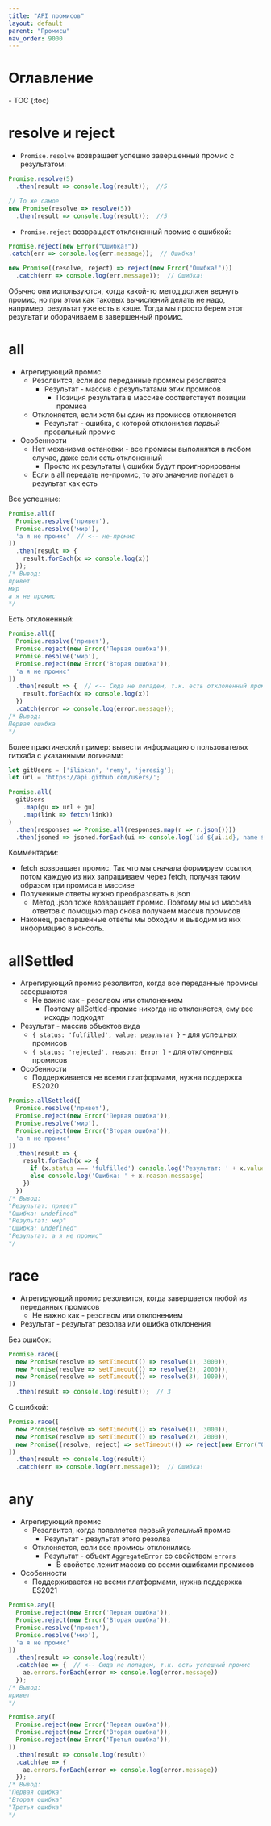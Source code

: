 ```yaml
---
title: "API промисов"
layout: default
parent: "Промисы"
nav_order: 9000
---
```




<h1>Оглавление</h1>
- TOC
{:toc}






# resolve и reject

- `Promise.resolve` возвращает успешно завершенный промис с результатом:

```javascript
Promise.resolve(5)
  .then(result => console.log(result));  //5

// То же самое
new Promise(resolve => resolve(5))
  .then(result => console.log(result));  //5
```

- `Promise.reject` возвращает отклоненный промис с ошибкой:

```javascript
Promise.reject(new Error("Ошибка!"))
.catch(err => console.log(err.message));  // Ошибка!

new Promise((resolve, reject) => reject(new Error("Ошибка!")))
  .catch(err => console.log(err.message));  // Ошибка!
```

Обычно они используются, когда какой-то метод должен вернуть промис, но при этом как таковых вычислений делать не надо, например, результат уже есть в кэше. Тогда мы просто берем этот результат и оборачиваем в завершенный промис.

# all

- Агрегирующий промис
  - Резолвится, если *все* переданные промисы резолвятся
    - Результат - массив с результатами этих промисов
      - Позиция результата в массиве соответствует позиции промиса
  - Отклоняется, если хотя бы *один* из промисов отклоняется
    - Результат - ошибка, с которой отклонился *первый* провальный промис
- Особенности
  - Нет механизма остановки - все промисы выполнятся в любом случае, даже если есть отклоненный
    - Просто их результаты \ ошибки будут проигнорированы
  - Если в all передать не-промис, то это значение попадет в результат как есть

Все успешные:

```javascript
Promise.all([
  Promise.resolve('привет'),
  Promise.resolve('мир'),
  'а я не промис'  // <-- не-промис
])
  .then(result => {
    result.forEach(x => console.log(x))
  });
/* Вывод:
привет 
мир 
а я не промис
*/
```

Есть отклоненный:

```javascript
Promise.all([
  Promise.resolve('привет'),
  Promise.reject(new Error('Первая ошибка')),
  Promise.resolve('мир'),
  Promise.reject(new Error('Вторая ошибка')),
  'а я не промис'
])
  .then(result => {  // <-- Сюда не попадем, т.к. есть отклоненный промис
    result.forEach(x => console.log(x))
  })
  .catch(error => console.log(error.message));
/* Вывод:
Первая ошибка
*/
```

Более практический пример: вывести информацию о пользователях гитхаба с указанными логинами:

```javascript
let gitUsers = ['iliakan', 'remy', 'jeresig'];
let url = 'https://api.github.com/users/';

Promise.all(
  gitUsers
    .map(gu => url + gu)
    .map(link => fetch(link))
)
  .then(responses => Promise.all(responses.map(r => r.json())))
  .then(jsoned => jsoned.forEach(ui => console.log(`id ${ui.id}, name ${ui.name}`)));
```

Комментарии:

* fetch возвращает промис. Так что мы сначала формируем ссылки, потом каждую из них запрашиваем через fetch, получая таким образом три промиса в массиве
* Полученные ответы нужно преобразовать в json
  * Метод .json тоже возвращает промис. Поэтому мы из массива ответов с помощью map снова получаем массив промисов
* Наконец, распаршенные ответы мы обходим и выводим из них информацию в консоль.



# allSettled

- Агрегирующий промис резолвится, когда все переданные промисы завершаются
  - Не важно как - резолвом или отклонением
    - Поэтому allSettled-промис никогда не отклоняется, ему все исходы подходят
- Результат - массив объектов вида
  - `{ status: 'fulfilled', value: результат }` - для успешных промисов
  - `{ status: 'rejected', reason: Error }` - для отклоненных промисов
- Особенности
  - Поддерживается не всеми платформами, нужна поддержка ES2020

```javascript
Promise.allSettled([
  Promise.resolve('привет'),
  Promise.reject(new Error('Первая ошибка')),
  Promise.resolve('мир'),
  Promise.reject(new Error('Вторая ошибка')),
  'а я не промис'
])
  .then(result => {
    result.forEach(x => {
      if (x.status === 'fulfilled') console.log('Результат: ' + x.value)
      else console.log('Ошибка: ' + x.reason.messasge)
    })
  })
/* Вывод:
"Результат: привет"
"Ошибка: undefined"
"Результат: мир"
"Ошибка: undefined"
"Результат: а я не промис"
*/
```



# race

- Агрегирующий промис резолвится, когда завершается любой из переданных промисов
  - Не важно как - резолвом или отклонением
- Результат - результат резолва или ошибка отклонения

Без ошибок:

```javascript
Promise.race([
  new Promise(resolve => setTimeout(() => resolve(1), 3000)),
  new Promise(resolve => setTimeout(() => resolve(2), 2000)),
  new Promise(resolve => setTimeout(() => resolve(3), 1000)),
])
  .then(result => console.log(result));  // 3
```

С ошибкой:

```javascript
Promise.race([
  new Promise(resolve => setTimeout(() => resolve(1), 3000)),
  new Promise(resolve => setTimeout(() => resolve(2), 2000)),
  new Promise((resolve, reject) => setTimeout(() => reject(new Error("Ошибка!")), 1000)),
])
  .then(result => console.log(result))
  .catch(err => console.log(err.message));  // Ошибка!
```

# any

- Агрегирующий промис
  - Резолвится, когда появляется первый *успешный* промис
    - Результат - результат этого резолва
  - Отклоняется, если все промисы отклонились
    - Результат - объект `AggregateError` со свойством `errors`
      - В свойстве лежит массив со всеми ошибками промисов
- Особенности
  - Поддерживается не всеми платформами, нужна поддержка ES2021

```javascript
Promise.any([
  Promise.reject(new Error('Первая ошибка')),
  Promise.reject(new Error('Вторая ошибка')),
  Promise.resolve('привет'),
  Promise.resolve('мир'),
  'а я не промис'
])
  .then(result => console.log(result))
  .catch(ae => {  // <-- Сюда не попадем, т.к. есть успешный промис
    ae.errors.forEach(error => console.log(error.message))
  });
/* Вывод:
привет
*/
```

```javascript
Promise.any([
  Promise.reject(new Error('Первая ошибка')),
  Promise.reject(new Error('Вторая ошибка')),
  Promise.reject(new Error('Третья ошибка')),
])
  .then(result => console.log(result))
  .catch(ae => {
    ae.errors.forEach(error => console.log(error.message))
  });
/* Вывод:
"Первая ошибка"
"Вторая ошибка"
"Третья ошибка"
*/
```

